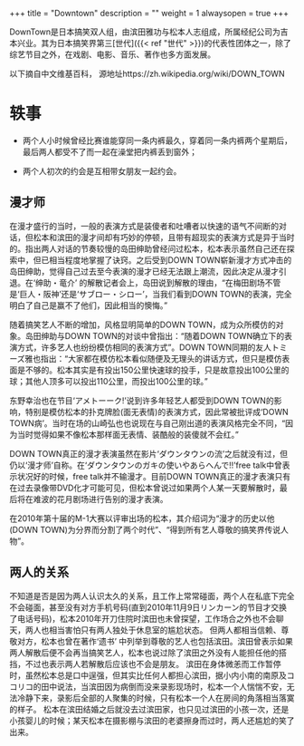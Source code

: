 +++
title = "Downtown"
description = ""
weight = 1
alwaysopen = true
+++

DownTown是日本搞笑双人组，由滨田雅功与松本人志组成，所属经纪公司为吉本兴业。其为日本搞笑界第三[世代]({{< ref "世代" >}})的代表性团体之一，除了综艺节目之外，在戏剧、电影、音乐、著作也多方面发展。


以下摘自中文维基百科， 源地址https://zh.wikipedia.org/wiki/DOWN_TOWN

# 轶事


- 两个人小时候曾经比赛谁能穿同一条内裤最久，穿着同一条内裤两个星期后，最后两人都受不了而一起在澡堂把内裤丢到窗外；

- 两个人初次的约会是互相带女朋友一起约会。

## 漫才师

在漫才盛行的当时，一般的表演方式是装傻者和吐嘈者以快速的语气不间断的对话，但松本和滨田的漫才间却有巧妙的停顿，且带有超现实的表演方式是异于当时的。指出两人对话的节奏较慢的岛田绅助曾经问过松本，松本表示虽然自己还在探索中，但已相当程度地掌握了诀窍。之后受到DOWN TOWN崭新漫才方式冲击的岛田绅助，觉得自己过去至今表演的漫才已经无法跟上潮流，因此决定从漫才引退。在‘绅助・竜介’ 的解散记者会上，岛田说到解散的理由，“在梅田剧场不管是‘巨人・阪神’还是‘サブロー・シロー’，当我们看到DOWN TOWN的表演，完全明白了自己是赢不了他们，因此相当的懊悔。”

随着搞笑艺人不断的增加，风格显明简单的DOWN TOWN，成为众所模仿的对象。岛田绅助与DOWN TOWN的对谈中曾指出：“随着DOWN TOWN确立下的表演方式，许多艺人也纷纷模仿相同的表演方式”。DOWN TOWN同期的友人トミーズ雅也指出：“大家都在模仿松本看似随便及无理头的讲话方式，但只是模仿表面是不够的。松本其实是有投出150公里快速球的投手，只是故意投出100公里的球；其他人顶多可以投出110公里，而投出100公里的球。”

东野幸治也在节目‘アメトーーク!’说到许多年轻艺人都受到DOWN TOWN的影响，特别是模仿松本的扑克牌脸(面无表情)的表演方式，因此常被批评成‘DOWN TOWN病’。当时在场的山崎弘也也说现在与自己刚出道的表演风格完全不同，“因为当时觉得如果不像松本那样面无表情、装酷般的装傻就不会红。”

DOWN TOWN真正的漫才表演虽然在影片‘ダウンタウンの流’之后就没有过，但仍以‘漫才师’自称。在‘ダウンタウンのガキの使いやあらへんで!!’free talk中曾表示状况好的时候，free talk并不输漫才。目前DOWN TOWN真正的漫才表演只有在过去录像带DVD化才可能可见，但松本曾说过如果两个人某一天要解散时，最后将在难波的花月剧场进行告别的漫才表演。

在2010年第十届的M-1大赛以评审出场的松本，其介绍词为“漫才的历史以他(DOWN TOWN)为分界而分割了两个时代”、“得到所有艺人尊敬的搞笑界传说人物”。

## 两人的关系
不知道是否是因为两人认识太久的关系，且工作上常常碰面，两个人在私底下完全不会碰面，甚至没有对方手机号码(直到2010年11月9日リンカーン的节目才交换了电话号码)，松本2010年开刀住院时滨田也未曾探望，工作场合之外也不会聊天，两人也相当害怕只有两人独处于休息室的尴尬状态。
但两人都相当信赖、尊敬对方，松本也曾在著作‘遗书’ 中列举到尊敬的艺人也包括滨田。滨田曾表示如果两人解散后便不会再当搞笑艺人，松本也说过除了滨田之外没有人能担任他的搭挡，不过也表示两人若解散后应该也不会是朋友。
滨田在身体微恙而工作暂停时，虽然松本总是口中逞强，但其实比任何人都担心滨田，据小内小南的南原及ココリコ的田中说法，当滨田因为病倒而没来录影现场时，松本一个人惴惴不安，无法冷静下来，录影后全部的人聚集的时候，只有松本一个人在房间的角落相当落寞的样子。
松本在滨田结婚之后就没去过滨田家，也只见过滨田的小孩一次，还是小孩婴儿的时候；某天松本在摄影棚与滨田的老婆擦身而过时，两人还尴尬的笑了出来。